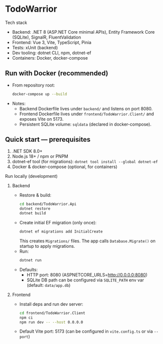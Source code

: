 # TodoWarrior

Tech stack
- Backend: .NET 8 (ASP.NET Core minimal APIs), Entity Framework Core (SQLite), SignalR, FluentValidation
- Frontend: Vue 3, Vite, TypeScript, Pinia
- Tests: xUnit (backend)
- Dev tooling: dotnet CLI, npm, dotnet-ef
- Containers: Docker, docker-compose

## Run with Docker (recommended)
- From repository root:
  ```bash
  docker-compose up --build
  ```
- Notes:
  - Backend Dockerfile lives under `backend/` and listens on port 8080.
  - Frontend Dockerfile lives under `frontend/TodoWarrior.Client/` and exposes Vite on 5173.
  - Persistent SQLite volume: `sqldata` (declared in docker-compose).


## Quick start — prerequisites
1. .NET SDK 8.0+
2. Node.js 18+ / npm or PNPM
3. dotnet-ef tool (for migrations): `dotnet tool install --global dotnet-ef`
4. Docker & docker-compose (optional, for containers)

Run locally (development)
1. Backend
   - Restore & build:
     ```bash
     cd backend/TodoWarrior.Api
     dotnet restore
     dotnet build
     ```
   - Create initial EF migration (only once):
     ```bash
     dotnet ef migrations add InitialCreate
     ```
     This creates `Migrations/` files. The app calls `Database.Migrate()` on startup to apply migrations.
   - Run:
     ```bash
     dotnet run
     ```
   - Defaults:
     - HTTP port: 8080 (ASPNETCORE_URLS=http://0.0.0.0:8080)
     - SQLite DB path can be configured via `SQLITE_PATH` env var (default: `data/app.db`)

2. Frontend
   - Install deps and run dev server:
     ```bash
     cd frontend/TodoWarrior.Client
     npm ci
     npm run dev -- --host 0.0.0.0
     ```
   - Default Vite port: 5173 (can be configured in `vite.config.ts` or via `--port`)


